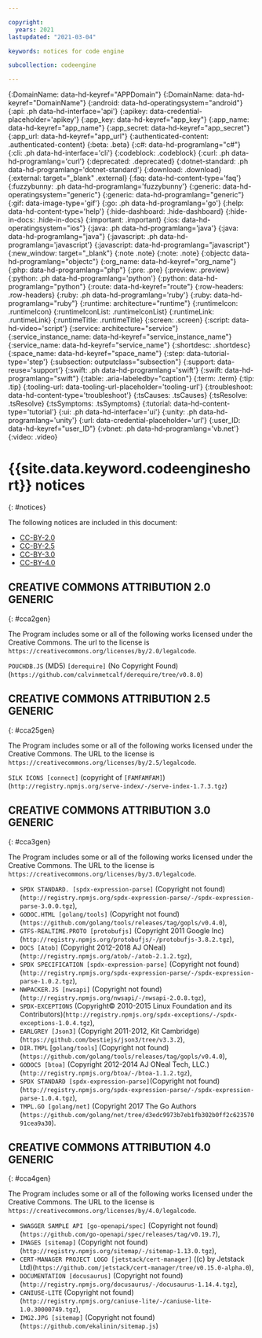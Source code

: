 ```yaml
---

copyright:
  years: 2021
lastupdated: "2021-03-04"

keywords: notices for code engine

subcollection: codeengine

---
```


{:DomainName: data-hd-keyref="APPDomain"}
{:DomainName: data-hd-keyref="DomainName"}
{:android: data-hd-operatingsystem="android"}
{:api: .ph data-hd-interface='api'}
{:apikey: data-credential-placeholder='apikey'}
{:app_key: data-hd-keyref="app_key"}
{:app_name: data-hd-keyref="app_name"}
{:app_secret: data-hd-keyref="app_secret"}
{:app_url: data-hd-keyref="app_url"}
{:authenticated-content: .authenticated-content}
{:beta: .beta}
{:c#: data-hd-programlang="c#"}
{:cli: .ph data-hd-interface='cli'}
{:codeblock: .codeblock}
{:curl: .ph data-hd-programlang='curl'}
{:deprecated: .deprecated}
{:dotnet-standard: .ph data-hd-programlang='dotnet-standard'}
{:download: .download}
{:external: target="_blank" .external}
{:faq: data-hd-content-type='faq'}
{:fuzzybunny: .ph data-hd-programlang='fuzzybunny'}
{:generic: data-hd-operatingsystem="generic"}
{:generic: data-hd-programlang="generic"}
{:gif: data-image-type='gif'}
{:go: .ph data-hd-programlang='go'}
{:help: data-hd-content-type='help'}
{:hide-dashboard: .hide-dashboard}
{:hide-in-docs: .hide-in-docs}
{:important: .important}
{:ios: data-hd-operatingsystem="ios"}
{:java: .ph data-hd-programlang='java'}
{:java: data-hd-programlang="java"}
{:javascript: .ph data-hd-programlang='javascript'}
{:javascript: data-hd-programlang="javascript"}
{:new_window: target="_blank"}
{:note .note}
{:note: .note}
{:objectc data-hd-programlang="objectc"}
{:org_name: data-hd-keyref="org_name"}
{:php: data-hd-programlang="php"}
{:pre: .pre}
{:preview: .preview}
{:python: .ph data-hd-programlang='python'}
{:python: data-hd-programlang="python"}
{:route: data-hd-keyref="route"}
{:row-headers: .row-headers}
{:ruby: .ph data-hd-programlang='ruby'}
{:ruby: data-hd-programlang="ruby"}
{:runtime: architecture="runtime"}
{:runtimeIcon: .runtimeIcon}
{:runtimeIconList: .runtimeIconList}
{:runtimeLink: .runtimeLink}
{:runtimeTitle: .runtimeTitle}
{:screen: .screen}
{:script: data-hd-video='script'}
{:service: architecture="service"}
{:service_instance_name: data-hd-keyref="service_instance_name"}
{:service_name: data-hd-keyref="service_name"}
{:shortdesc: .shortdesc}
{:space_name: data-hd-keyref="space_name"}
{:step: data-tutorial-type='step'}
{:subsection: outputclass="subsection"}
{:support: data-reuse='support'}
{:swift: .ph data-hd-programlang='swift'}
{:swift: data-hd-programlang="swift"}
{:table: .aria-labeledby="caption"}
{:term: .term}
{:tip: .tip}
{:tooling-url: data-tooling-url-placeholder='tooling-url'}
{:troubleshoot: data-hd-content-type='troubleshoot'}
{:tsCauses: .tsCauses}
{:tsResolve: .tsResolve}
{:tsSymptoms: .tsSymptoms}
{:tutorial: data-hd-content-type='tutorial'}
{:ui: .ph data-hd-interface='ui'}
{:unity: .ph data-hd-programlang='unity'}
{:url: data-credential-placeholder='url'}
{:user_ID: data-hd-keyref="user_ID"}
{:vbnet: .ph data-hd-programlang='vb.net'}
{:video: .video}


# {{site.data.keyword.codeengineshort}} notices
{: #notices}

The following notices are included in this document: 

- [CC-BY-2.0](#cca2gen)
- [CC-BY-2.5](#cca25gen)
- [CC-BY-3.0](#cca3gen)
- [CC-BY-4.0](#cca4gen)

## CREATIVE COMMONS ATTRIBUTION 2.0 GENERIC
{: #cca2gen}

The Program includes some or all of the following works licensed under the Creative Commons.
The url to the license is `https://creativecommons.org/licenses/by/2.0/legalcode`.

`POUCHDB.JS` (MD5) `[derequire]` (No Copyright Found) (`https://github.com/calvinmetcalf/derequire/tree/v0.8.0`)

## CREATIVE COMMONS ATTRIBUTION 2.5 GENERIC
{: #cca25gen}

The Program includes some or all of the following works licensed under the Creative Commons.
The URL to the license is `https://creativecommons.org/licenses/by/2.5/legalcode`.

`SILK ICONS [connect]` (copyright of `[FAMFAMFAM]`)(`http://registry.npmjs.org/serve-index/-/serve-index-1.7.3.tgz`)

## CREATIVE COMMONS ATTRIBUTION 3.0 GENERIC
{: #cca3gen}

The Program includes some or all of the following works licensed under the Creative Commons.
The URL to the license is `https://creativecommons.org/licenses/by/3.0/legalcode`.

- `SPDX STANDARD. [spdx-expression-parse]` (Copyright not found) (`http://registry.npmjs.org/spdx-expression-parse/-/spdx-expression-parse-3.0.0.tgz`), 
- `GODOC.HTML [golang/tools]` (Copyright not found)(`https://github.com/golang/tools/releases/tag/gopls/v0.4.0`), 
- `GTFS-REALTIME.PROTO [protobufjs]` (Copyright 2011 Google Inc) (`http://registry.npmjs.org/protobufjs/-/protobufjs-3.8.2.tgz`), 
- `DOCS [Atob]` (Copyright 2012-2018 AJ ONeal)(`http://registry.npmjs.org/atob/-/atob-2.1.2.tgz`), 
- `SPDX SPECIFICATION [spdx-expression-parse]` (Copyright not found)(`http://registry.npmjs.org/spdx-expression-parse/-/spdx-expression-parse-1.0.2.tgz`), 
- `NWPACKER.JS [nwsapi]` (Copyright not found)(`http://registry.npmjs.org/nwsapi/-/nwsapi-2.0.8.tgz`), 
- `SPDX-EXCEPTIONS` (Copyright© 2010-2015 Linux Foundation and its Contributors)(`http://registry.npmjs.org/spdx-exceptions/-/spdx-exceptions-1.0.4.tgz`),
- `EARLGREY [Json3]` (Copyright 2011-2012, Kit Cambridge)(`https://github.com/bestiejs/json3/tree/v3.3.2`), 
- `DIR.TMPL` [`golang/tools`] (Copyright not found)(`https://github.com/golang/tools/releases/tag/gopls/v0.4.0`),
- `GODOCS [btoa]` (Copyright 2012-2014 AJ ONeal Tech, LLC.)(`http://registry.npmjs.org/btoa/-/btoa-1.1.2.tgz`), 
- `SPDX STANDARD [spdx-expression-parse]`(Copyright not found)(`http://registry.npmjs.org/spdx-expression-parse/-/spdx-expression-parse-1.0.4.tgz`), 
- `TMPL.GO [golang/net]` (Copyright 2017 The Go Authors (`https://github.com/golang/net/tree/d3edc9973b7eb1fb302b0ff2c62357091cea9a30`).

## CREATIVE COMMONS ATTRIBUTION 4.0 GENERIC
{: #cca4gen}

The Program includes some or all of the following works licensed under the Creative Commons.
The URL to the license is `https://creativecommons.org/licenses/by/4.0/legalcode`.

- `SWAGGER SAMPLE API [go-openapi/spec]` (Copyright not found) (`https://github.com/go-openapi/spec/releases/tag/v0.19.7`), 
- `IMAGES [sitemap]` (Copyright not found)(`http://registry.npmjs.org/sitemap/-/sitemap-1.13.0.tgz`), 
- `CERT-MANAGER PROJECT LOGO [jetstack/cert-manager]` ((c) by Jetstack Ltd)(`https://github.com/jetstack/cert-manager/tree/v0.15.0-alpha.0`), 
- `DOCUMENTATION [docusaurus]` (Copyright not found)(`http://registry.npmjs.org/docusaurus/-/docusaurus-1.14.4.tgz`), 
- `CANIUSE-LITE` (Copyright not found)(`http://registry.npmjs.org/caniuse-lite/-/caniuse-lite-1.0.30000749.tgz`),
- `IMG2.JPG [sitemap]` (Copyright not found) (`https://github.com/ekalinin/sitemap.js`)
